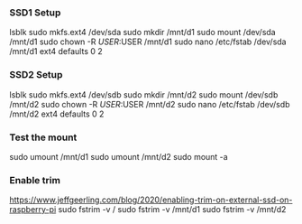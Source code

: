 ### SSD1 Setup
lsblk
sudo mkfs.ext4 /dev/sda
sudo mkdir /mnt/d1
sudo mount /dev/sda /mnt/d1
sudo chown -R $USER:$USER /mnt/d1
sudo nano /etc/fstab
/dev/sda   /mnt/d1   ext4   defaults   0   2

### SSD2 Setup
lsblk
sudo mkfs.ext4 /dev/sdb
sudo mkdir /mnt/d2
sudo mount /dev/sdb /mnt/d2
sudo chown -R $USER:$USER /mnt/d2
sudo nano /etc/fstab
/dev/sdb   /mnt/d2   ext4   defaults   0   2

### Test the mount
sudo umount /mnt/d1
sudo umount /mnt/d2
sudo mount -a

### Enable trim
https://www.jeffgeerling.com/blog/2020/enabling-trim-on-external-ssd-on-raspberry-pi
sudo fstrim -v /
sudo fstrim -v /mnt/d1
sudo fstrim -v /mnt/d2


